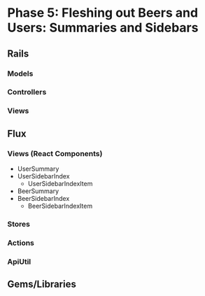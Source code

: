 # Phase 5: Fleshing out Beers and Users: Summaries and Sidebars

## Rails
### Models


### Controllers


### Views


## Flux
### Views (React Components)
* UserSummary
* UserSidebarIndex
  - UserSidebarIndexItem
* BeerSummary
* BeerSidebarIndex
  - BeerSidebarIndexItem

### Stores


### Actions



### ApiUtil





## Gems/Libraries
